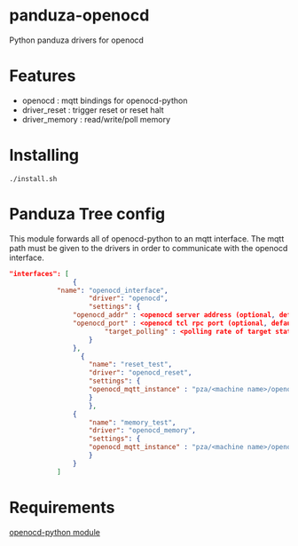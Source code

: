 # panduza-openocd
Python panduza drivers for openocd

# Features
* openocd : mqtt bindings for openocd-python
* driver_reset : trigger reset or reset halt
* driver_memory : read/write/poll memory

# Installing
`./install.sh`

# Panduza Tree config
This module forwards all of openocd-python to an mqtt interface.
The mqtt path must be given to the drivers in order to communicate with the openocd interface.

```json
"interfaces": [
                {
		    "name": "openocd_interface",
                    "driver": "openocd",
                    "settings": {
		        "openocd_addr" : <openocd server address (optional, default "localhost")>
		        "openocd_port" : <openocd tcl rpc port (optional, default 6666)>
                        "target_polling" : <polling rate of target state in seconds (optional)>
                    }
                },
            	  {
                    "name": "reset_test",
                    "driver": "openocd_reset",
                    "settings": {
                    "openocd_mqtt_instance" : "pza/<machine name>/openocd/openocd_interface"
                    }
		            },
                {
                    "name": "memory_test",
                    "driver": "openocd_memory",
                    "settings": {
                    "openocd_mqtt_instance" : "pza/<machine name>/openocd/openocd_interface"
                    }
                }
            ]
```

# Requirements
[openocd-python module](https://github.com/wave-st/openocd-python)
